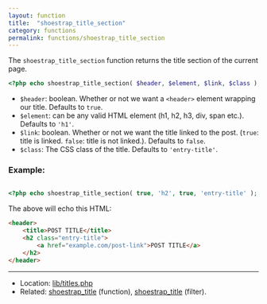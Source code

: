 ```yaml
---
layout: function
title:  "shoestrap_title_section"
category: functions
permalink: functions/shoestrap_title_section
---
```


The `shoestrap_title_section` function returns the title section of the current page.

```php
<?php echo shoestrap_title_section( $header, $element, $link, $class ); ?>
```
* `$header`: boolean. Whether or not we want a `<header>` element wrapping our title. Defaults to `true`.
* `$element`: can be any valid HTML element (h1, h2, h3, div, span etc.). Defaults to `'h1'`.
* `$link`: boolean. Whether or not we want the title linked to the post. (`true`: title is linked. `false`: title is not linked.). Defaults to `false`.
* `$class`: The CSS class of the title. Defaults to `'entry-title'`.

### Example:

```php

<?php echo shoestrap_title_section( true, 'h2', true, 'entry-title' ); ?>
```

The above will echo this HTML:

```html
<header>
	<title>POST TITLE</title>
	<h2 class="entry-title">
		<a href="example.com/post-link">POST TITLE</a>
	</h2>
</header>
```

<hr>

* Location: [lib/titles.php](https://github.com/shoestrap/shoestrap-3/blob/development/lib/titles.php)
* Related: [shoestrap\_title](/functions/shoestrap_title) (function), [shoestrap\_title](/filters/shoestrap_title) (filter).